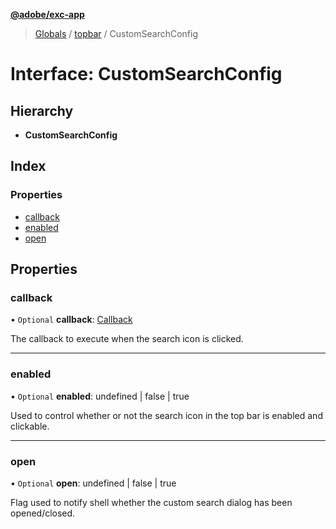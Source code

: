 **[@adobe/exc-app](../README.md)**

> [Globals](../README.md) / [topbar](../modules/topbar.md) / CustomSearchConfig

# Interface: CustomSearchConfig

## Hierarchy

* **CustomSearchConfig**

## Index

### Properties

* [callback](topbar.customsearchconfig.md#callback)
* [enabled](topbar.customsearchconfig.md#enabled)
* [open](topbar.customsearchconfig.md#open)

## Properties

### callback

• `Optional` **callback**: [Callback](topbar.callback.md)

The callback to execute when the search icon is clicked.

___

### enabled

• `Optional` **enabled**: undefined \| false \| true

Used to control whether or not the search icon in the top bar is enabled and clickable.

___

### open

• `Optional` **open**: undefined \| false \| true

Flag used to notify shell whether the custom search dialog has been opened/closed.
